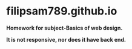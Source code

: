 # filipsam789.github.io
**Homework for subject-Basics of web design.**

**It is not responsive, nor does it have back end.**
